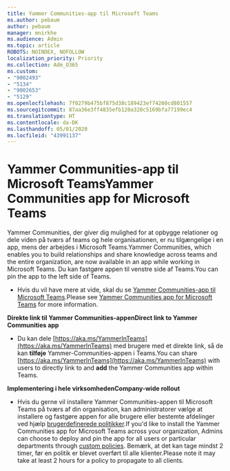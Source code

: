```yaml
---
title: Yammer Communities-app til Microsoft Teams
ms.author: pebaum
author: pebaum
manager: mnirkhe
ms.audience: Admin
ms.topic: article
ROBOTS: NOINDEX, NOFOLLOW
localization_priority: Priority
ms.collection: Adm_O365
ms.custom:
- "9002493"
- "5134"
- "9002653"
- "5129"
ms.openlocfilehash: 7f0279b475bf875d38c189423ef74260cd801557
ms.sourcegitcommit: 87aa36e3ff4835efb120a320c5169bfa77199ec4
ms.translationtype: HT
ms.contentlocale: da-DK
ms.lasthandoff: 05/01/2020
ms.locfileid: "43991137"
---
```

# <a name="yammer-communities-app-for-microsoft-teams"></a><span data-ttu-id="f39b3-102">Yammer Communities-app til Microsoft Teams</span><span class="sxs-lookup"><span data-stu-id="f39b3-102">Yammer Communities app for Microsoft Teams</span></span>

<span data-ttu-id="f39b3-103">Yammer Communities, der giver dig mulighed for at opbygge relationer og dele viden på tværs af teams og hele organisationen, er nu tilgængelige i en app, mens der arbejdes i Microsoft Teams.</span><span class="sxs-lookup"><span data-stu-id="f39b3-103">Yammer Communities, which enables you to build relationships and share knowledge across teams and the entire organization, are now available in an app while working in Microsoft Teams.</span></span> <span data-ttu-id="f39b3-104">Du kan fastgøre appen til venstre side af Teams.</span><span class="sxs-lookup"><span data-stu-id="f39b3-104">You can pin the app to the left side of Teams.</span></span> 

- <span data-ttu-id="f39b3-105">Hvis du vil have mere at vide, skal du se [Yammer Communities-app til Microsoft Teams](https://go.microsoft.com/fwlink/?linkid=2127757&clcid=0x409).</span><span class="sxs-lookup"><span data-stu-id="f39b3-105">Please see [Yammer Communities app for Microsoft Teams](https://go.microsoft.com/fwlink/?linkid=2127757&clcid=0x409) for more information.</span></span>

<span data-ttu-id="f39b3-106">**Direkte link til Yammer Communities-appen**</span><span class="sxs-lookup"><span data-stu-id="f39b3-106">**Direct link to Yammer Communities app**</span></span>

- <span data-ttu-id="f39b3-107">Du kan dele [https://aka.ms/YammerInTeams](https://aka.ms/YammerInTeams) med brugere med et direkte link, så de kan **tilføje** Yammer-Communities-appen i Teams.</span><span class="sxs-lookup"><span data-stu-id="f39b3-107">You can share [https://aka.ms/YammerInTeams](https://aka.ms/YammerInTeams) with users to directly link to and **add** the Yammer Communities app within Teams.</span></span>

<span data-ttu-id="f39b3-108">**Implementering i hele virksomheden**</span><span class="sxs-lookup"><span data-stu-id="f39b3-108">**Company-wide rollout**</span></span>

- <span data-ttu-id="f39b3-109">Hvis du gerne vil installere Yammer Communities-appen til Microsoft Teams på tværs af din organisation, kan administratorer vælge at installere og fastgøre appen for alle brugere eller bestemte afdelinger ved hjælp [brugerdefinerede politikker](https://docs.microsoft.com/microsoftteams/manage-apps).</span><span class="sxs-lookup"><span data-stu-id="f39b3-109">If you'd like to install the Yammer Communities app for Microsoft Teams across your organization, Admins can choose to deploy and pin the app for all users or particular departments through [custom policies](https://docs.microsoft.com/microsoftteams/manage-apps).</span></span> <span data-ttu-id="f39b3-110">Bemærk, at det kan tage mindst 2 timer, før en politik er blevet overført til alle klienter.</span><span class="sxs-lookup"><span data-stu-id="f39b3-110">Please note it may take at least 2 hours for a policy to propagate to all clients.</span></span>
